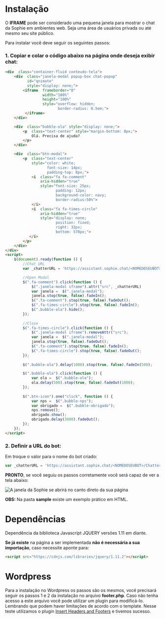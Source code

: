 # Instalação
O **IFRAME** pode ser considerado uma pequena janela para mostrar o chat da Sophie em ambientes web. Seja uma área de usuários privada ou até mesmo seu site público.

Para instalar você deve seguir os seguintes passos: 

### 1. Copiar e colar o código abaixo na página onde deseja exibir chat:
```html
<div  class="container-fluid conteudo-tela">
	<div  class="janela-modal popup-box chat-popup"  
		  id="qnimate"
		  style="display: none;">
		<iframe  frameborder="0"  
				 width="100%"  
				 height="100%"  
				 style="overflow: hidden; 
						border-radius: 0.5em;">
		 </iframe>
	</div>

	<div  class="bubble-ola" style="display: none;">
		<p  class="text-center" style="margin-bottom: 0px;">
			Olá. Precisa de ajuda?
		</p>
	</div>

	<div  class="btn-modal">
		<p  class="text-center" 
			style="color: white; 
				   font-size: 14px; 
				   padding-top: 8px;">
			<i  class="fa fa-comment"
				aria-hidden="true"
				style="font-size: 25px; 
					   padding: 12px; 
					   background-color: navy; 
					   border-radius:50%">
			</i>
			<i  class="fa fa-times-circle"
				aria-hidden="true" 
				style="display: none; 
					   position: fixed; 
					   right: 32px; 
					   bottom: 570px;">
		   </i>
		</p>
	</div>
</div>
<script>
	$(document).ready(function () {
		//Chat URL
		var _chatterURL = 'https://assistant.sophie.chat/<NOMEDOSEUBOT>/ChatterWeb/index?login=visitante';

		//Open Modal
		$(".fa-comment").click(function () {
			$(".janela-modal iframe").attr("src", _chatterURL)
			var janela =  $(".janela-modal");
			janela.stop(true, false).fadeIn();
			$(".fa-comment").stop(true, false).fadeOut();
			$(".fa-times-circle").stop(true, false).fadeIn();
			$(".bubble-ola").hide();
		});
		
		//Close
		$(".fa-times-circle").click(function () {
			$(".janela-modal iframe").removeAttr("src");
			var janela =  $(".janela-modal");
			janela.stop(true, false).fadeOut();
			$(".fa-comment").stop(true, false).fadeIn();
			$(".fa-times-circle").stop(true, false).fadeOut();
		});
		
		$(".bubble-ola").delay(1000).stop(true, false).fadeIn(500);

		$(".bubble-ola").click(function () {
			var ola =  $(".bubble-ola");
			ola.delay(500).stop(true, false).fadeOut(1000);
		});
		
		$(".btn-icon").one("click", function () {
			var nps =  $(".bubble-nps");
			var obrigado =  $(".bubble-obrigado");
			nps.remove();
			obrigado.show();
			obrigado.delay(3000).fadeOut();
		});
	});
</script>
```

### 2. Definir a URL do bot:
Em <NOMEDOSEUBOT> troque o valor para o nome do bot criado:
```javascript
var _chatterURL = 'https://assistant.sophie.chat/<NOMEDOSEUBOT>/ChatterWeb/index?login=visitante';
```
 **PRONTO**, se você seguiu os passos corretamente você será capaz de ver a tela abaixo:

![A janela da Sophie se abrirá no canto direto da sua página ](https://doc.sophie.chat/pt/wp-content/uploads/2019/12/iframe-sophie.jpg)

**OBS:** Na pasta **sample** existe um exemplo prático em HTML.

# Dependências

Dependência da biblioteca Javascript JQUERY versões 1.11 em diante.

**Se já existe** na página a ser implementada **não é necessária a sua importação**, caso necessite aponte para:

```html
<script src="https://cdnjs.com/libraries/jquery/1.11.2"></script>
```
# Wordpress

Para a instalação no Wordpress os passos são os mesmos, você precisará seguir os passos 1 e 2 da instalação no arquivo **footer.php**. Caso não tenha acesso a este arquivo você pode utilizar um plugin para modificá-lo. Lembrando que podem haver limitações de acordo com o template. Nesse teste utilizamos o plugin [Insert Headers and Footers](https://br.wordpress.org/plugins/insert-headers-and-footers/) e tivemos sucesso.
